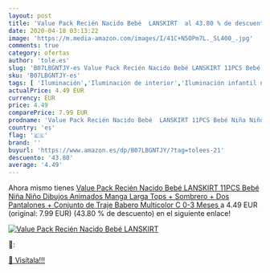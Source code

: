 ```yaml
---
layout: post
title: 'Value Pack Recién Nacido Bebé  LANSKIRT  al 43.80 % de descuento'
date: 2020-04-18 03:13:22
image: 'https://m.media-amazon.com/images/I/41C+N5OPm7L._SL400_.jpg'
comments: true
category: ofertas
author: 'tole.es'
slug: 'B07LBGNTJY-es Value Pack Recién Nacido Bebé LANSKIRT 11PCS Bebé Niña...'
sku: 'B07LBGNTJY-es'
tags: [ 'Iluminación','Iluminación de interior','Iluminación infantil nocturna','Lámparas e iluminación infantil','babero','bebé', ]
actualPrice: 4.49 EUR
currency: EUR
price: 4.49
comparePrice: 7.99 EUR
prodname: 'Value Pack Recién Nacido Bebé  LANSKIRT 11PCS Bebé Niña Niño Dibujos Animados Manga Larga Tops + Sombrero + Dos Pantalones + Conjunto de Traje Babero  Multicolor C  0-3 Meses '
country: 'es'
flag: '🇪🇸'
brand: ''
buyurl: 'https://www.amazon.es/dp/B07LBGNTJY/?tag=tolees-21'
descuento: '43.80'
average: '4.49'
---
```


Ahora mismo tienes [Value Pack Recién Nacido Bebé  LANSKIRT 11PCS Bebé Niña Niño Dibujos Animados Manga Larga Tops + Sombrero + Dos Pantalones + Conjunto de Traje Babero  Multicolor C  0-3 Meses ](https://www.amazon.es/dp/B07LBGNTJY/?tag=tolees-21) a 4.49 EUR (original: 7.99 EUR) (43.80 %  de descuento) en el siguiente enlace!

[![Value Pack Recién Nacido Bebé  LANSKIRT ](https://m.media-amazon.com/images/I/41C+N5OPm7L._SL400_.jpg)](https://www.amazon.es/dp/B07LBGNTJY/?tag=tolees-21)

🔎:


[🛒 Visítala!!!](https://www.amazon.es/dp/B07LBGNTJY/?tag=tolees-21)
